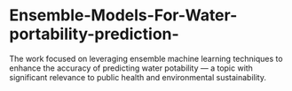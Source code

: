 # Ensemble-Models-For-Water-portability-prediction-
The  work focused on leveraging ensemble machine learning techniques to enhance the accuracy of predicting water potability — a topic with significant relevance to public health and environmental sustainability.
